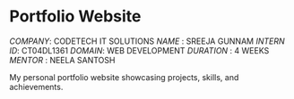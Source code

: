# Portfolio Website
*COMPANY*: CODETECH IT SOLUTIONS
*NAME* : SREEJA GUNNAM
*INTERN ID*: CT04DL1361
*DOMAIN*: WEB DEVELOPMENT
*DURATION* : 4 WEEKS
*MENTOR* : NEELA SANTOSH

My personal portfolio website showcasing projects, skills, and achievements.


